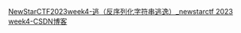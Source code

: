 [NewStarCTF2023week4-逃（反序列化字符串逃逸）_newstarctf 2023 week4-CSDN博客](https://blog.csdn.net/Myon5/article/details/134001891)